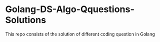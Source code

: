 # Golang-DS-Algo-Qquestions-Solutions
This repo consists of the solution of different coding question in Golang
